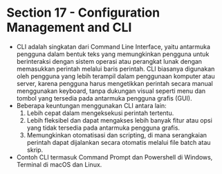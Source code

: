 # Section 17 - Configuration Management and CLI
- CLI adalah singkatan dari Command Line Interface, yaitu antarmuka pengguna dalam bentuk teks yang memungkinkan pengguna untuk berinteraksi dengan sistem operasi atau perangkat lunak dengan memasukkan perintah melalui baris perintah. CLI biasanya digunakan oleh pengguna yang lebih terampil dalam penggunaan komputer atau server, karena pengguna harus mengetikkan perintah secara manual menggunakan keyboard, tanpa dukungan visual seperti menu dan tombol yang tersedia pada antarmuka pengguna grafis (GUI).
- Beberapa keuntungan menggunakan CLI antara lain:
    1. Lebih cepat dalam mengeksekusi perintah tertentu.
    2. Lebih fleksibel dan dapat mengakses lebih banyak fitur atau opsi yang tidak tersedia pada antarmuka pengguna grafis.
    3. Memungkinkan otomatisasi dan scripting, di mana serangkaian perintah dapat dijalankan secara otomatis melalui file batch atau skrip.
- Contoh CLI termasuk Command Prompt dan Powershell di Windows, Terminal di macOS dan Linux.
